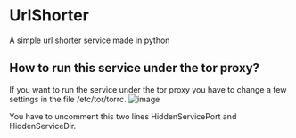 # UrlShorter
A simple url shorter service made in python 


## How to run this service under the tor proxy? 


If you want to run the service under the tor proxy you have to change a few settings in the file /etc/tor/torrc. 
![image](https://github.com/0xWasosky/UrlShorter/assets/110636486/afb025bc-365b-4661-905d-135ab09143d8)

You have to uncomment this two lines HiddenServicePort and HiddenServiceDir.





